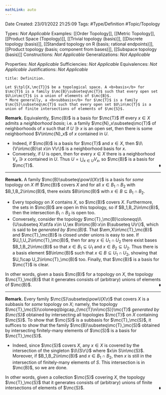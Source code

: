 ```yaml
---
mathLink: auto
---
```


<div class="topSpace"></div>

Date Created: 23/01/2022 21:25:09
Tags: #Type/Definition #Topic/Topology

Types: <i>Not Applicable</i>
Examples: [[Order Topology]], [[Metric Topology]], [[Product Space (Topology)]], [[Trivial topology (basis)]], [[Discrete topology (basis)]], [[Standard topology on R (basis; rational endpoints)]], [[Product topology (basis; component from bases)]], [[Subspace topology (basis)]]
Constructions: <i>Not Applicable</i>
Generalizations: <i>Not Applicable</i>

Properties: <i>Not Applicable</i>
Sufficiencies: <i>Not Applicable</i>
Equivalences: <i>Not Applicable</i>
Justifications: <i>Not Applicable</i>

``` ad-Definition
title: Definition.

Let $\tpl{X,\mc{T}}$ be a topological space. A <b>basis</b> for $\mc{T}$ is a family $\mc{B}\subseteq\mc{T}$ such that every open set $U\in\mc{T}$ is a union of elements of $\mc{B}$.
* More generally, a <b>subbasis</b> for $\mc{T}$ is a family $\mc{S}\subseteq\mc{T}$ such that every open set $U\in\mc{T}$ is a union of finite intersections of elements of $\mc{S}$.

```

<b>Remark.</b> Equivalently, $\mc{B}$ is a basis for $\mc{T}$ iff every $x\in X$ admits a <i>neighborhood basis</i>; i.e. a family $\mc{N}_x\subseteq\mc{T}$ of neighborhoods of $x$ such that if $U\ni x$ is an open set, then there is some neighborhood $V\in\mc{N}_x$ of $x$ contained in $U$.
* Indeed, if $\mc{B}$ is a basis for $\mc{T}$ and $x\in X$, then $\l\{V\in\mc{B}\st x\in V\r\}$ is a neighborhood basis for $x$.
* Conversely, if $U$ is open, then for every $x\in X$ there is a neighborhood $V_x\ni x$ contained in $U$. Thus $U=\bigcup_{x\in U}V_x$, so $\mc{B}$ is a basis for $\mc{T}$.<span style="float:right;">$\blacklozenge$</span>

---

<b>Remark.</b> A family $\mc{B}\subseteq\pow\l(X\r)$ is a basis for <i>some</i> topology on $X$ iff $\mc{B}$ covers $X$ and for all $x\in B_1\cap B_2$ with $B_1,B_2\in\mc{B}$, there exists $B\in\mc{B}$ with $x\in B\subseteq B_1\cap B_2$.
* Every topology on $X$ contains $X$, so $\mc{B}$ covers $X$. Furthermore, the sets in $\mc{B}$ are open in this topology, so if $B_1,B_2\in\mc{B}$, then the intersection $B_1\cap B_2$ is open too.
* Conversely, consider the topology $\mc{T}_\mc{B}\coloneqq\l\{U\subseteq X\st\fa x\in U,\ex B\in\mc{B}:x\in B\subseteq U\r\}$, which is said to be <i>generated by $\mc{B}$</i>. That $\em,X\in\mc{T}_\mc{B}$ and $\mc{T}_\mc{B}$ is closed under unions is easy to see. If $U_1,U_2\in\mc{T}_\mc{B}$, then for any $x\in U_1\cap U_2$ there exist bases $B_1,B_2\in\mc{B}$ so that $x\in B_1\subseteq U_1$ and $x\in B_2\subseteq U_2$. Thus there is a basis element $B\in\mc{B}$ such that $x\in B\subseteq U_1\cap U_2$, showing that $U_1\cap U_2\in\mc{T}_\mc{B}$ too. Finally, that $\mc{B}$ is a basis for $\mc{T}$ is clear.

In other words, given a basis $\mc{B}$ for a topology on $X$, the topology $\mc{T}_\mc{B}$ that it generates consists of (arbitrary) unions of elements of $\mc{B}$.<span style="float:right;">$\blacklozenge$</span>

---

<b>Remark.</b> Every family $\mc{S}\subseteq\pow\l(X\r)$ that covers $X$ is a subbasis for <i>some</i> topology on $X$; namely, the topology $\mc{T}_\mc{S}\coloneqq\bigcap_{\mc{T}\ni\mc{S}}\mc{T}$ <i>generated by $\mc{S}$</i> obtained by intersecting all topologies $\mc{T}$ on $X$ containing $\mc{S}$. To show that $\mc{S}$ is a subbasis for $\mc{T}_\mc{S}$, it suffices to show that the family $\mc{B}\subseteq\mc{T}_\mc{S}$ obtained by intersecting finitely-many elements of $\mc{S}$ is a basis for $\mc{T}_\mc{S}$.
* Indeed, since $\mc{S}$ covers $X$, any $x\in X$ is covered by the intersection of the singleton $\l\{S\r\}$ where $x\in S\in\mc{S}$. Moreover, if $B_1,B_2\in\mc{B}$ and $x\in B_1\cap B_2$, then $x$ is still in the intersection of finitely-many elements of $S$. This intersection is in $\mc{B}$, so we are done.

In other words, given a collection $\mc{S}$ covering $X$, the topology $\mc{T}_\mc{S}$ that it generates consists of (arbitrary) unions of finite intersections of elements of $\mc{S}$.<span style="float:right;">$\blacklozenge$</span>
